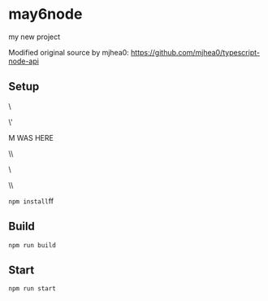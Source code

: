 # may6node

my new project

Modified original source by mjhea0: https://github.com/mjhea0/typescript-node-api

## Setup























































\













































\\\'









M WAS HERE

















































\\\

































\\








\\\






























`npm install`ff












## Build







`npm run build`





## Start

`npm run start`


